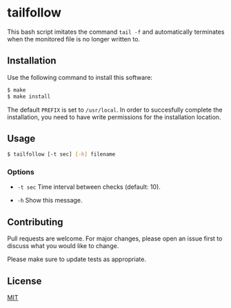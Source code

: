 # tailfollow

This bash script imitates the command `tail -f` and automatically terminates when the monitored file is no longer written to.

## Installation

Use the following command to install this software:

```bash
$ make
$ make install
```

The default `PREFIX` is set to `/usr/local`.  In order to succesfully complete the installation, you need to have write permissions for the installation location.

## Usage

```bash
$ tailfollow [-t sec] [-h] filename
```

### Options

+ `-t sec` Time interval between checks (default: 10).

+ `-h` Show this message.

## Contributing

Pull requests are welcome. For major changes, please open an issue first to discuss what you would like to change.

Please make sure to update tests as appropriate.

## License

[MIT](https://choosealicense.com/licenses/mit/)
